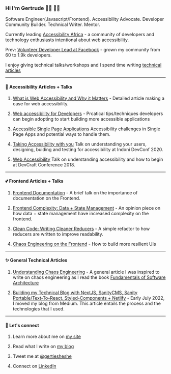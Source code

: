 ### Hi I'm Gertrude 👋🏾︎ 👩🏾︎

Software Engineer(Javascript/Frontend).
Accessibility Advocate.
Developer Community Builder.
Technical Writer.
Mentor.

Currently leading [Accessibility Africa](https://twitter.com/a11yafrica) - a community of developers and technology enthusiasts intentional about web accessibility. 

Prev:  [Volunteer Developer Lead at Facebook](https://www.facebook.com/groups/DevCEldoret) - grown my community from 60 to 1.9k developers. 

I enjoy giving technical talks/workshops and I spend time writing [technical articles](https://www.nyenyeshi.dev/)

------

#### 🌱  Accessibility Articles + Talks

1. [What is Web Accessibility and Why it Matters](https://www.nyenyeshi.dev/what-is-web-accessibility-and-why-it-matters) - Detailed article making a case for web accessibility.

2. [Web accessibility for Developers](https://www.nyenyeshi.dev/web-accessibility-for-developers) - Prcatical tips/techniques developers can begin adopting to start building more accessible applications

3. [Accessible Single Page Applications](https://www.nyenyeshi.dev/accessibility/day-18-accessible-single-page-applications) Accessibility challenges in Single Page Apps and potential ways to handle them.

4. [Taking Accessibility with you](https://indonidevelopers.org/conference/speaker/1a2bcaba-d61e-58f3-9bbb-4e6454b36f6c/) Talk on understanding your users, designing, buiding and testing for accessibility at Indoni DevConf 2020.

5. [Web Accessibility](https://ihub.co.ke/blogs/33090/three-good-reasons-to-attend-devcraft-2018) Talk on understanding accessibility and how to begin at DevCraft Conference 2018.

------

#### 💕 Frontend Articles + Talks

1. [Frontend Documentation](https://web.facebook.com/photo/?fbid=3864202093634001&set=g.337859743334881&_rdc=1&_rdr) - A brief talk on the importance of documentation on the Frontend.

2. [Frontend Complexity: Data + State Management](https://www.nyenyeshi.dev/frontend/frontend-complexity-data-state-management) - An opinion piece on how data + state management have increased complexity on the frontend.

3. [Clean Code: Writing Cleaner Reducers](https://www.nyenyeshi.dev/frontend/clean-code-writing-readable-reducers) - A simple refactor to how reducers are written to improve readability.

4. [Chaos Engineering on the Frontend](https://www.nyenyeshi.dev/chaos-engineering-on-the-front-end-building-resilient-uis) - How to build more resilient UIs

------

#### ✨ General Technical Articles
1. [Understanding Chaos Engineering](https://www.nyenyeshi.dev/understanding-chaos-engineering) - A general article I was inspired to write on chaos engineering as I read the book [Fundamentals of Software Architecture](https://www.oreilly.com/library/view/fundamentals-of-software/9781492043447/)

2. [Building my Technical Blog with NextJS, SanityCMS, Sanity Portable/Text-To-React, Styled-Components + Netlify](https://www.nyenyeshi.dev/building-my-technical-blog-with-nextjs-sanitycms-sanity-portable-text-to-react-styled-components) - Early July 2022, I moved my blog from Medium. This article entails the process and the technologies that I used.

------
#### 💬 Let's connect

1. Learn more about me on [my site](https://www.gertrudenyenyeshi.com/)

2. Read what I write on [my blog](https://www.nyenyeshi.dev/)

3. Tweet me at [@gertiesheshe](https://twitter.com/gertiesheshe)

4. Connect on [LinkedIn](https://www.linkedin.com/in/gertrudenyenyeshi/)
<!--
**gertie-sheshe/gertie-sheshe** is a ✨ _special_ ✨ repository because its `README.md` (this file) appears on your GitHub profile.

Here are some ideas to get you started:

- 🔭 I’m currently working on ...
- 🌱 I’m currently learning ...
- 👯 I’m looking to collaborate on ...
- 🤔 I’m looking for help with ...
- 💬 Ask me about ...
- 📫 How to reach me: ...
- 😄 Pronouns: ...
- ⚡ Fun fact: ...
-->
